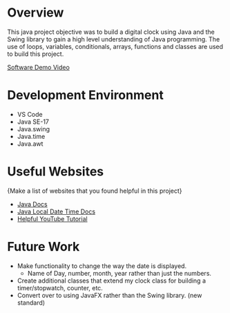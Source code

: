 # Overview

This java project objective was to build a digital clock using Java and the Swing library to gain a high level understanding of Java programming. The use of loops, variables, conditionals, arrays, functions and classes are used to build this project. 

[Software Demo Video](http://youtube.link.goes.here)

# Development Environment

- VS Code
- Java SE-17
- Java.swing
- Java.time
- Java.awt

# Useful Websites

{Make a list of websites that you found helpful in this project}
* [Java Docs](https://docs.oracle.com)
* [Java Local Date Time Docs](https://docs.oracle.com/javase/8/docs/api/java/time/LocalDateTime.html)
* [Helpful YouTube Tutorial](https://www.youtube.com/watch?v=9gxeDtbeX0c)

# Future Work

* Make functionality to change the way the date is displayed. 
  * Name of Day, number, month, year rather than just the numbers.
* Create additional classes that extend my clock class for building a timer/stopwatch, counter, etc.
* Convert over to using JavaFX rather than the Swing library. (new standard)